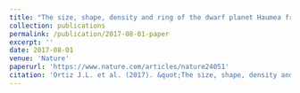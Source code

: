 ```yaml
---
title: "The size, shape, density and ring of the dwarf planet Haumea from a stellar occultation"
collection: publications
permalink: /publication/2017-08-01-paper
excerpt: ''
date: 2017-08-01
venue: 'Nature'
paperurl: 'https://www.nature.com/articles/nature24051'
citation: 'Ortiz J.L. et al. (2017). &quot;The size, shape, density and ring of the dwarf planet Haumea from a stellar occultation&quot; <i>Nature</i>. 550(219).'
---
```


<!-- This paper is about the number 1. The number 2 is left for future work.
[Download paper here](http://academicpages.github.io/files/paper1.pdf)
Recommended citation: Your Name, You. (2009). "Paper Title Number 1." <i>Journal 1</i>. 1(1).
-->
